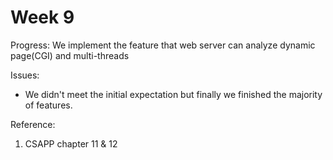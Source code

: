 # Week 9

Progress: We implement the feature that web server can analyze dynamic page(CGI) and multi-threads

Issues:

* We didn't meet the initial expectation but finally we finished the majority of features.

Reference:

1. CSAPP chapter 11 & 12
